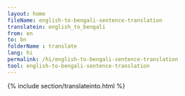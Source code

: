 ```yaml
---
layout: home
fileName: english-to-bengali-sentence-translation
translatein: english_to_bengali
from: en
to: bn
folderName : translate
lang: hi
permalink: /hi/english-to-bengali-sentence-translation
tool: english-to-bengali-sentence-translation
---
```

{% include section/translateinto.html %}